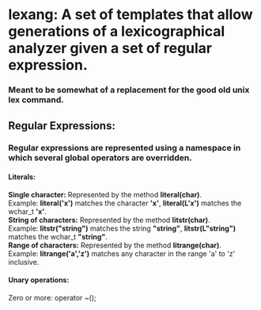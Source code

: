 # lexang: A set of templates that allow generations of a lexicographical analyzer given a set of regular expression.
### Meant to be somewhat of a replacement for the good old unix lex command.

## Regular Expressions:
### Regular expressions are represented using a namespace in which several global operators are overridden.
#### Literals:
  **Single character:** Represented by the method **literal(char)**.  
  Example: **literal('x')** matches the character **'x'**, **literal(L'x')** matches the wchar_t **'x'**.  
  **String of characters:** Represented by the method **litstr(char)**.  
  Example: **litstr("string")** matches the string **"string"**, **litstr(L"string")** matches the wchar_t **"string"**.  
  **Range of characters:** Represented by the method **litrange(char)**.  
  Example: **litrange('a','z')** matches any character in the range 'a' to 'z' inclusive. 
#### Unary operations:
  Zero or more: operator ~();
